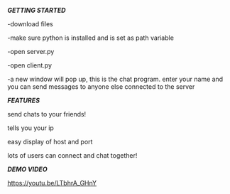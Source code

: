 ***GETTING STARTED***

-download files

-make sure python is installed and is set as path variable

-open server.py

-open client.py 

-a new window will pop up, this is the chat program. enter your name and you can send messages to anyone else connected to the server


***FEATURES***

send chats to your friends!

tells you your ip

easy display of host and port

lots of users can connect and chat together!


***DEMO VIDEO***

https://youtu.be/LTbhrA_GHnY